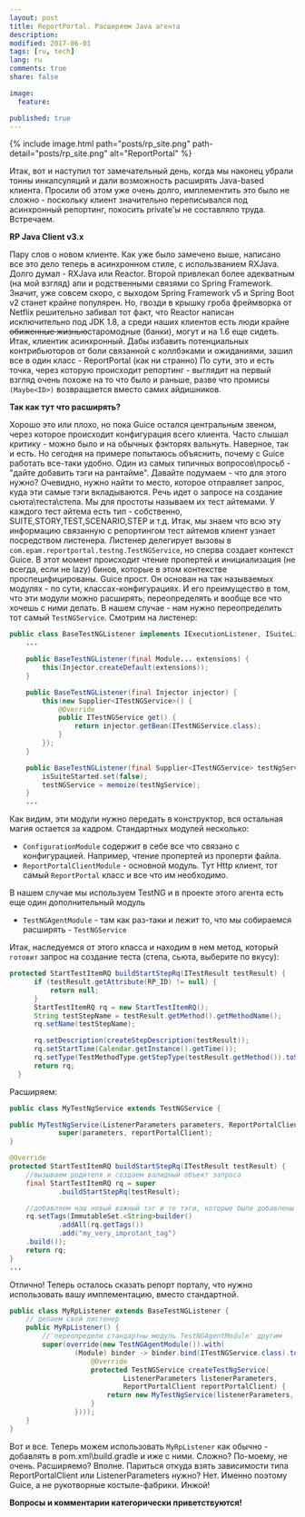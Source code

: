 ```yaml
---
layout: post
title: ReportPortal. Расширяем Java агента
description:
modified: 2017-06-01
tags: [ru, tech]
lang: ru
comments: true
share: false

image:
  feature:

published: true
---
```

{% include image.html path="posts/rp_site.png" path-detail="posts/rp_site.png" alt="ReportPortal" %}

Итак, вот и наступил тот замечательный день, когда мы наконец убрали тонны инкапсуляций и дали возможность расширять Java-based клиента. Просили об этом уже очень долго, имплементить это было не сложно - поскольку клиент значительно переписывался под асинхронный репортинг, покосить private'ы не составляло труда. Встречаем.

**RP Java Client v3.x**

Пару слов о новом клиенте. Как уже было замечено выше, написано все это дело теперь в асинхронном стиле, с использванием RXJava. Долго думал - RXJava или Reactor. Второй привлекал более адекватным (на мой взгляд) апи и родственными связями со Spring Framework. Значит, уже совсем скоро, с выходом Spring Framework v5 и Spring Boot v2 станет крайне популярен. Но, гвозди в крышку гроба фреймворка от Netflix решительно забивал тот факт, что Reactor написан исключительно под JDK 1.8, а среди наших клиентов есть люди крайне ~~обиженные жизнью~~старомодные (банки), могут и на 1.6 еще сидеть.
Итак, клиентик асинхронный. Дабы избавить потенциальных контрибьюторов от боли связанной с коллбэками и ожиданиями, зашил все в один класс - ReportPortal (как ни странно)
По сути, это и есть точка, через которую происходит репортинг - выглядит на первый взгляд очень похоже на то что было и раньше, разве что промисы ```(Maybe<ID>)``` возвращается вместо самих айдишников.

**Так как тут что расширять?**

Хорошо это или плохо, но пока Guice остался центральным звеном, через которое происходит конфигурация всего клиента. Часто слышал критику - можно было и на обычных фэкторях вальнуть. Наверное, так и есть. Но сегодня на примере попытаюсь объяснить, почему с Guice работать все-таки удобно. Один из самых типичных вопросов\просьб - "дайте добавить тэги на рантайме". Давайте подумаем - что для этого нужно? Очевидно, нужно найти то место, которое отправляет запрос, куда эти самые тэги вкладываются. Речь идет о запросе на создание сьюта\теста\степа\. Мы для простоты называем их тест айтемами. У каждого тест айтема есть тип - собственно, SUITE,STORY,TEST,SCENARIO,STEP и т.д.
Итак, мы знаем что всю эту информацию связанную с репортингом тест айтемов клиент узнает посредством листенера. Листенер делегирует вызовы в ```com.epam.reportportal.testng.TestNGService```, но сперва создает контекст Guice. В этот момент происходит чтение пропертей и инициализация (не всегда, если не lazy) бинов, которые в этом контекстве проспецифицированы. Guice прост. Он основан на так называемых модулях - по сути, классах-конфигурациях. И его преимущество в том, что эти модули можно расширять, переопределять и вообще все что хочешь с ними делать. В нашем случае - нам нужно переопределить тот самый ```TestNGService```. Смотрим на листенер:

```java
public class BaseTestNGListener implements IExecutionListener, ISuiteListener, IResultListener2 {
    ...

    public BaseTestNGListener(final Module... extensions) {
        this(Injector.createDefault(extensions));
    }

    public BaseTestNGListener(final Injector injector) {
        this(new Supplier<ITestNGService>() {
            @Override
            public ITestNGService get() {
                return injector.getBean(ITestNGService.class);
            }
        });
    }

    public BaseTestNGListener(final Supplier<ITestNGService> testNgService) {
        isSuiteStarted.set(false);
        testNGService = memoize(testNgService);
    }
    ...
```
Как видим, эти модули нужно передать в конструктор, вся остальная магия остается за кадром. Стандартных модулей несколько:

* ```ConfigurationModule``` содержит в себе все что связано с конфигурацией. Например, чтение пропертей из проперти файла.
* ```ReportPortalClientModule``` - основной модуль. Тут Http клиент, тот самый ```ReportPortal``` класс и все что им необходимо.

В нашем случае мы используем TestNG и в проекте этого агента есть еще один дополнительный модуль
* ```TestNGAgentModule``` - там как раз-таки и лежит то, что мы собираемся расширять - ```TestNGService```

Итак, наследуемся от этого класса и находим в нем метод, который `готовит` запрос на создание теста (степа, сьюта, выберите по вкусу):

```java
protected StartTestItemRQ buildStartStepRq(ITestResult testResult) {
      if (testResult.getAttribute(RP_ID) != null) {
          return null;
      }
      StartTestItemRQ rq = new StartTestItemRQ();
      String testStepName = testResult.getMethod().getMethodName();
      rq.setName(testStepName);

      rq.setDescription(createStepDescription(testResult));
      rq.setStartTime(Calendar.getInstance().getTime());
      rq.setType(TestMethodType.getStepType(testResult.getMethod()).toString());
      return rq;
  }
```

Расширяем:
```java
public class MyTestNgService extends TestNGService {

public MyTestNgService(ListenerParameters parameters, ReportPortalClient reportPortalClient) {
            super(parameters, reportPortalClient);
}

@Override
protected StartTestItemRQ buildStartStepRq(ITestResult testResult) {
    //вызываем родителя и создаем валидный объект запроса
    final StartTestItemRQ rq = super
            .buildStartStepRq(testResult);

    //добавляем наш новый важный тэг и те тэги, которые были добавлены по дефолту
    rq.setTags(ImmutableSet.<String>builder()
            .addAll(rq.getTags())
            .add("my_very_improtant_tag")
    .build());
    return rq;
}
...
```
Отлично! Теперь осталось сказать репорт порталу, что нужно использовать вашу имплементацию, вместо стандартной.

```java
public class MyRpListener extends BaseTestNGListener {
    // делаем свой листенер
    public MyRpListener() {
        //'переопредели стандартны модуль TestNGAgentModule' другим
        super(override(new TestNGAgentModule()).with(
                (Module) binder -> binder.bind(ITestNGService.class).toProvider(new TestNGProvider() {
                    @Override
                    protected TestNGService createTestNgService(
                            ListenerParameters listenerParameters,
                            ReportPortalClient reportPortalClient) {
                        return new MyTestNgService(listenerParameters, reportPortalClient);
                    }
                })));
    }
}
```

Вот и все. Теперь можем использовать ```MyRpListener``` как обычно - добавлять в pom.xml\build.gradle и иже с ними. Сложно? По-моему, не очень. Расширяемо? Вполне. Париться откуда взять зависимости типа ReportPortalClient или ListenerParameters нужно? Нет. Именно поэтому Guice, а не рукотворные костыле-фабрики. Инжой!

**Вопросы и комментарии категорически приветствуются!**
